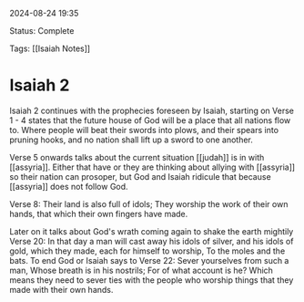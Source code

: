 
2024-08-24 19:35

Status: Complete

Tags: [[Isaiah Notes]]

# Isaiah 2


Isaiah 2 continues with the prophecies foreseen by Isaiah, starting on Verse 1 - 4 states that the future house of God will be a place that all nations flow to. Where people will beat their swords into plows, and their spears into pruning hooks, and no nation shall lift up a sword to one another.

Verse 5 onwards talks about the current situation [[judah]] is in with [[assyria]]. Either that have or they are thinking about allying with [[assyria]] so their nation can prosoper, but God and Isaiah ridicule that because [[assyria]] does not follow God.

Verse 8: Their land is also full of idols;
		They worship the work of their own hands,
			that which their own fingers have made.

Later on it talks about God's wrath coming again to shake the earth mightily
Verse 20: In that day a man will cast away his idols of silver,
			and his idols of gold,
				which they made, each for himself to worship,
					To the moles and the bats.
To end God or Isaiah says to
Verse 22: Sever yourselves from such a man,
			Whose breath is in his nostrils;
				For of what account is he?
Which means they need to sever ties with the people who worship things that they made with their own hands.
